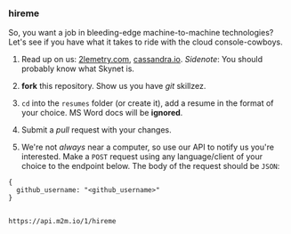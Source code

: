 ### hireme

So, you want a job in bleeding-edge machine-to-machine technologies?  Let's see if you have what it takes to ride with the cloud console-cowboys.

1. Read up on us: [2lemetry.com](http://2lemetry.com), [cassandra.io](http://cassandra.io). *Sidenote*: You should probably know what Skynet is.

1. **fork** this repository. Show us you have *git* skillzez.

1. `cd` into the `resumes` folder (or create it), add a resume in the format of your choice. MS Word docs will be **ignored**.

1. Submit a *pull* request with your changes. 

1. We're not _always_ near a computer, so use our API to notify us you're interested. Make a `POST` request using any language/client of your choice to the endpoint below. The body of the request should be `JSON`:

```
{
  github_username: "<github_username>"
}


https://api.m2m.io/1/hireme
```
